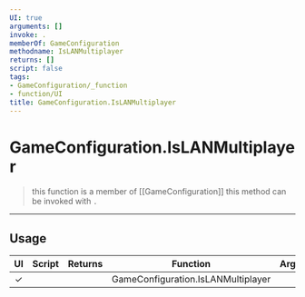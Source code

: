 ```yaml
---
UI: true
arguments: []
invoke: .
memberOf: GameConfiguration
methodname: IsLANMultiplayer
returns: []
script: false
tags:
- GameConfiguration/_function
- function/UI
title: GameConfiguration.IsLANMultiplayer
---
```

# GameConfiguration.IsLANMultiplayer
> this function is a member of [[GameConfiguration]]
> this method can be invoked with `.`
-----
## Usage
|  UI | Script | Returns | Function | Arguments |
|:---:|:------:|-------:|:--------:|:---------|
|✓| ||GameConfiguration.IsLANMultiplayer||
